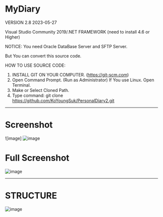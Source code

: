 # MyDiary  
VERSION 2.8 2023-05-27 

Visual Studio Community 2019/.NET FRAMEWORK (need to install 4.6 or Higher)

NOTICE: You need Oracle DataBase Server and SFTP Server.

But You can convert this source code. 

HOW TO USE SOURCE CODE: 
  1. INSTALL GIT ON YOUR COMPUTER. (https://git-scm.com)
  2. Open Command Prompt. (Run as Administrator)
     If You use Linux. Open Terminal. 
  4. Make or Select Cloned Path.
  5. Type command: git clone https://github.com/KoYoungSuk/PersonalDiary2.git
  
  ------------------------------------------------------------------------------------------------------------------------------------------------------------
  # Screenshot 

![image] ![image](https://github.com/KoYoungSuk/PersonalDiary2/assets/58511486/5a7e5dd3-08af-4884-af84-c13d29aeebe7)

  # Full Screenshot
  
![image](https://github.com/KoYoungSuk/PersonalDiary2/assets/58511486/09e02772-6f21-4ed1-9933-bc3e0396dda1)

-----------------------------------------------------------------------------------------------------------------------------------------------------------------

# STRUCTURE

![image](https://user-images.githubusercontent.com/58511486/172990843-4176b1d9-c7dc-4692-b9c1-fafa26e79165.png)
